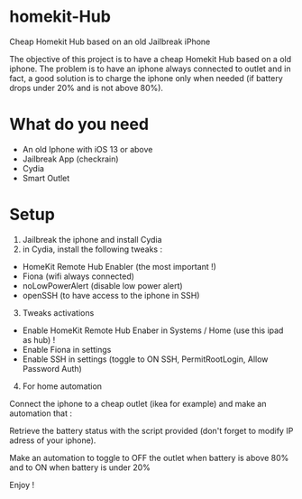 # homekit-Hub
Cheap Homekit Hub based on an old Jailbreak iPhone

The objective of this project is to have a cheap Homekit Hub based on a old iphone.
The problem is to have an iphone always connected to outlet and in fact, a good solution is 
to charge the iphone only when needed (if battery drops under 20% and is not above 80%).

# What do you need
- An old Iphone with iOS 13 or above
- Jailbreak App (checkrain)
- Cydia
- Smart Outlet

# Setup

1) Jailbreak the iphone and install Cydia
2) in Cydia, install the following tweaks : 
- HomeKit Remote Hub Enabler (the most important !)
- Fiona (wifi always connected)
- noLowPowerAlert (disable low power alert)
- openSSH (to have access to the iphone in SSH)

3) Tweaks activations
- Enable HomeKit Remote Hub Enaber in Systems / Home (use this ipad as hub) !
- Enable Fiona in settings
- Enable SSH in settings (toggle to ON SSH, PermitRootLogin, Allow Password Auth)

4) For home automation

Connect the iphone to a cheap outlet (ikea for example) and make an automation that : 

Retrieve the battery status with the script provided (don't forget to modify IP adress of your iphone).

Make an automation to toggle to OFF  the outlet when battery is above 80% and to ON when battery is under 20%

Enjoy !









